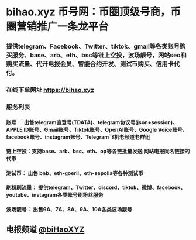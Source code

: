 # bihao.xyz 币号网：币圈顶级号商，币圈营销推广一条龙平台

### 提供telegram、Facebook、Twitter、tiktok、gmail等各类账号购买服务、base、arb、eth、bsc等链上空投，波场靓号，网站seo和购买流量、代开电报会员、智能合约开发、测试币购买、信用卡代付。

### 在线下单网址 https://bihao.xyz

### 服务列表

#### 账号 ： 出售telegram直登号(TDATA)、telegram协议号(json+session)、APPLE ID账号、Gmail账号、Tiktok账号、OpenAI账号、Google Voice账号、facebook账号、instagram账号、Telegram飞机老频道老群组

#### 链上空投：支持base、arb、bsc、eth、op等各链批量发送 网站电报同名链接的 代币

#### 测试币： 出售 bnb、eth-goerli、eth-sepolia等各种测试币

#### 刷粉刷流量： 提供telegram、Twitter、discord、tiktok、微博、facebook、youtube、instagram各类账号刷粉丝服务

#### 波场靓号： 出售6A、7A、8A、9A、10A各类波场靓号

## 电报频道 [@biHaoXYZ](https://t.me/biHaoXYZ)    

